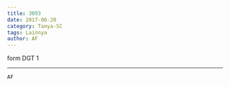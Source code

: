 ```yaml
---
title: 3093
date: 2017-06-20
category: Tanya-SC
tags: Lainnya
author: AF
---
```


form DGT 1

---



`AF`
